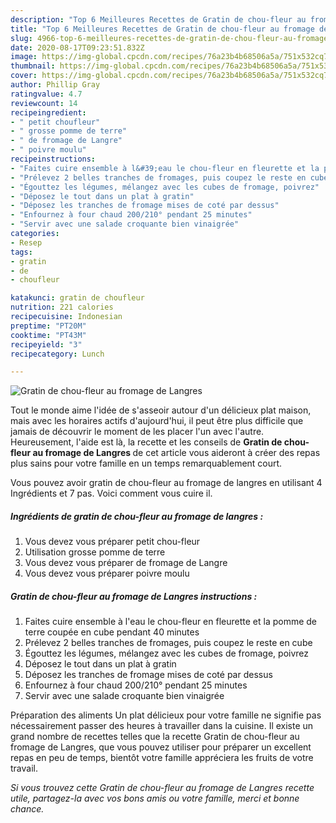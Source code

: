 ```yaml
---
description: "Top 6 Meilleures Recettes de Gratin de chou-fleur au fromage de Langres"
title: "Top 6 Meilleures Recettes de Gratin de chou-fleur au fromage de Langres"
slug: 4966-top-6-meilleures-recettes-de-gratin-de-chou-fleur-au-fromage-de-langres
date: 2020-08-17T09:23:51.832Z
image: https://img-global.cpcdn.com/recipes/76a23b4b68506a5a/751x532cq70/gratin-de-chou-fleur-au-fromage-de-langres-photo-principale-de-la-recette.jpg
thumbnail: https://img-global.cpcdn.com/recipes/76a23b4b68506a5a/751x532cq70/gratin-de-chou-fleur-au-fromage-de-langres-photo-principale-de-la-recette.jpg
cover: https://img-global.cpcdn.com/recipes/76a23b4b68506a5a/751x532cq70/gratin-de-chou-fleur-au-fromage-de-langres-photo-principale-de-la-recette.jpg
author: Phillip Gray
ratingvalue: 4.7
reviewcount: 14
recipeingredient:
- " petit choufleur"
- " grosse pomme de terre"
- " de fromage de Langre"
- " poivre moulu"
recipeinstructions:
- "Faites cuire ensemble à l&#39;eau le chou-fleur en fleurette et la pomme de terre coupée en cube pendant 40 minutes"
- "Prélevez 2 belles tranches de fromages, puis coupez le reste en cube"
- "Égouttez les légumes, mélangez avec les cubes de fromage, poivrez"
- "Déposez le tout dans un plat à gratin"
- "Déposez les tranches de fromage mises de coté par dessus"
- "Enfournez à four chaud 200/210° pendant 25 minutes"
- "Servir avec une salade croquante bien vinaigrée"
categories:
- Resep
tags:
- gratin
- de
- choufleur

katakunci: gratin de choufleur 
nutrition: 221 calories
recipecuisine: Indonesian
preptime: "PT20M"
cooktime: "PT43M"
recipeyield: "3"
recipecategory: Lunch

---
```



![Gratin de chou-fleur au fromage de Langres](https://img-global.cpcdn.com/recipes/76a23b4b68506a5a/751x532cq70/gratin-de-chou-fleur-au-fromage-de-langres-photo-principale-de-la-recette.jpg)

Tout le monde aime l'idée de s'asseoir autour d'un délicieux plat maison, mais avec les horaires actifs d'aujourd'hui, il peut être plus difficile que jamais de découvrir le moment de les placer l'un avec l'autre. Heureusement, l'aide est là, la recette et les conseils de <strong> Gratin de chou-fleur au fromage de Langres </strong> de cet article vous aideront à créer des repas plus sains pour votre famille en un temps remarquablement court.

<!--inarticleads1-->

Vous pouvez avoir gratin de chou-fleur au fromage de langres en utilisant 4 Ingrédients et 7 pas. Voici comment vous cuire il.

##### Ingrédients de gratin de chou-fleur au fromage de langres :

1. Vous devez vous préparer  petit chou-fleur
1. Utilisation  grosse pomme de terre
1. Vous devez vous préparer  de fromage de Langre
1. Vous devez vous préparer  poivre moulu




<!--inarticleads2-->

##### Gratin de chou-fleur au fromage de Langres instructions :

1. Faites cuire ensemble à l&#39;eau le chou-fleur en fleurette et la pomme de terre coupée en cube pendant 40 minutes
1. Prélevez 2 belles tranches de fromages, puis coupez le reste en cube
1. Égouttez les légumes, mélangez avec les cubes de fromage, poivrez
1. Déposez le tout dans un plat à gratin
1. Déposez les tranches de fromage mises de coté par dessus
1. Enfournez à four chaud 200/210° pendant 25 minutes
1. Servir avec une salade croquante bien vinaigrée




<!--inarticleads1-->

<p>
Préparation des aliments Un plat délicieux pour votre famille ne signifie pas nécessairement passer des heures à travailler dans la cuisine. Il existe un grand nombre de recettes telles que la recette Gratin de chou-fleur au fromage de Langres, que vous pouvez utiliser pour préparer un excellent repas en peu de temps, bientôt votre famille appréciera les fruits de votre travail.
</p>

<p>
<i>Si vous trouvez cette Gratin de chou-fleur au fromage de Langres recette utile, partagez-la avec vos bons amis ou votre famille, merci et bonne chance.</i>
</p>
